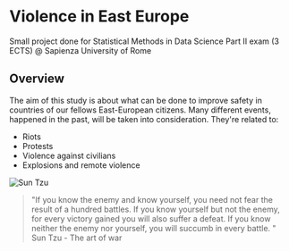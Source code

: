 # Violence in East Europe
Small project done for Statistical Methods in Data Science Part II exam (3 ECTS) @ Sapienza University of Rome

## Overview
The aim of this study is about what can be done to improve safety in countries of our fellows East-European citizens.
Many different events, happened in the past, will be taken into consideration.
They're related to:
- Riots
- Protests
- Violence against civilians
- Explosions and remote violence

![Sun Tzu](https://upload.wikimedia.org/wikipedia/commons/c/cf/%E5%90%B4%E5%8F%B8%E9%A9%AC%E5%AD%99%E6%AD%A6.jpg)

> "If you know the enemy and know yourself, you need not fear the result of a hundred battles.
> If you know yourself but not the enemy, for every victory gained you will also suffer a defeat.
> If you know neither the enemy nor yourself, you will succumb in every battle. " Sun Tzu - The art of war
